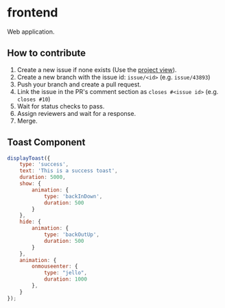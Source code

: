 # frontend
Web application.

## How to contribute
1. Create a new issue if none exists (Use the [project view](https://github.com/orgs/team3dat3/projects/1/views/2)).
2. Create a new branch with the issue id: `issue/<id>` (e.g. `issue/43893`)
3. Push your branch and create a pull request.
4. Link the issue in the PR's comment section as `closes #<issue id>` (e.g. `closes #10`)
5. Wait for status checks to pass.
6. Assign reviewers and wait for a response.
7. Merge.

## Toast Component

```js
displayToast({
    type: 'success',
    text: 'This is a success toast',
    duration: 5000,
    show: {
        animation: {
            type: 'backInDown',
            duration: 500
        }
    },
    hide: {
        animation: {
            type: 'backOutUp',
            duration: 500
        }
    },
    animation: {
        onmouseenter: {
            type: "jello",
            duration: 1000
        },
    }
});
```
